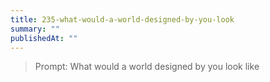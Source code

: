 ```yaml
---
title: 235-what-would-a-world-designed-by-you-look
summary: ""
publishedAt: ""
---
```


> Prompt: What would a world designed by you look like

